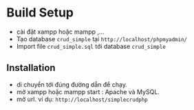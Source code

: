 
# Build Setup
- cài đặt xampp hoặc mampp ,... 
- Tạo database `crud_simple`  tại `http://localhost/phpmyadmin/`
- Import file  `crud_simple.sql` tới database `crud_simple`

## Installation
- di chuyển tới đúng đường dẫn để chạy.
- mở xampp hoặc mampp start : Apache và MySQL.
- mở url. ví dụ: `http://localhost/simplecrudphp`



